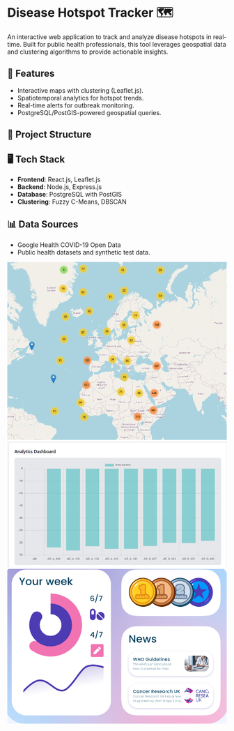# Disease Hotspot Tracker 🗺️  
An interactive web application to track and analyze disease hotspots in real-time. Built for public health professionals, this tool leverages geospatial data and clustering algorithms to provide actionable insights.  

## 🚀 Features  
- Interactive maps with clustering (Leaflet.js).  
- Spatiotemporal analytics for hotspot trends.  
- Real-time alerts for outbreak monitoring.  
- PostgreSQL/PostGIS-powered geospatial queries.  

## 📂 Project Structure  


## 🖥️ Tech Stack  
- **Frontend**: React.js, Leaflet.js  
- **Backend**: Node.js, Express.js  
- **Database**: PostgreSQL with PostGIS  
- **Clustering**: Fuzzy C-Means, DBSCAN  

## 📊 Data Sources
- Google Health COVID-19 Open Data
- Public health datasets and synthetic test data.

![Screenshot](./screenshots/Screenshot_2024-11-24_023828.png)
![Map View Screenshot](./screenshots/Screenshot_2024-11-24_191819.png)  
![Map View Screenshot](./screenshots/Screenshot_2024-11-23_152710.png)
